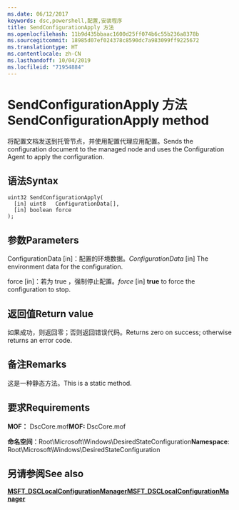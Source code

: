 ```yaml
---
ms.date: 06/12/2017
keywords: dsc,powershell,配置,安装程序
title: SendConfigurationApply 方法
ms.openlocfilehash: 11b9d435bbaac1600d25ff074b6c55b236a8378b
ms.sourcegitcommit: 18985d07ef024378c8590dc7a983099ff9225672
ms.translationtype: HT
ms.contentlocale: zh-CN
ms.lasthandoff: 10/04/2019
ms.locfileid: "71954884"
---
```

# <a name="sendconfigurationapply-method"></a><span data-ttu-id="2e50e-103">SendConfigurationApply 方法</span><span class="sxs-lookup"><span data-stu-id="2e50e-103">SendConfigurationApply method</span></span>

<span data-ttu-id="2e50e-104">将配置文档发送到托管节点，并使用配置代理应用配置。</span><span class="sxs-lookup"><span data-stu-id="2e50e-104">Sends the configuration document to the managed node and uses the Configuration Agent to apply the configuration.</span></span>

## <a name="syntax"></a><span data-ttu-id="2e50e-105">语法</span><span class="sxs-lookup"><span data-stu-id="2e50e-105">Syntax</span></span>

```mof
uint32 SendConfigurationApply(
  [in] uint8   ConfigurationData[],
  [in] boolean force
);
```

## <a name="parameters"></a><span data-ttu-id="2e50e-106">参数</span><span class="sxs-lookup"><span data-stu-id="2e50e-106">Parameters</span></span>

<span data-ttu-id="2e50e-107">ConfigurationData  \[in\]：配置的环境数据。</span><span class="sxs-lookup"><span data-stu-id="2e50e-107">*ConfigurationData* \[in\] The environment data for the configuration.</span></span>

<span data-ttu-id="2e50e-108">force  \[in\]：若为 true  ，强制停止配置。</span><span class="sxs-lookup"><span data-stu-id="2e50e-108">*force* \[in\] **true** to force the configuration to stop.</span></span>

## <a name="return-value"></a><span data-ttu-id="2e50e-109">返回值</span><span class="sxs-lookup"><span data-stu-id="2e50e-109">Return value</span></span>

<span data-ttu-id="2e50e-110">如果成功，则返回零；否则返回错误代码。</span><span class="sxs-lookup"><span data-stu-id="2e50e-110">Returns zero on success; otherwise returns an error code.</span></span>

## <a name="remarks"></a><span data-ttu-id="2e50e-111">备注</span><span class="sxs-lookup"><span data-stu-id="2e50e-111">Remarks</span></span>

<span data-ttu-id="2e50e-112">这是一种静态方法。</span><span class="sxs-lookup"><span data-stu-id="2e50e-112">This is a static method.</span></span>

## <a name="requirements"></a><span data-ttu-id="2e50e-113">要求</span><span class="sxs-lookup"><span data-stu-id="2e50e-113">Requirements</span></span>

<span data-ttu-id="2e50e-114">**MOF：** DscCore.mof</span><span class="sxs-lookup"><span data-stu-id="2e50e-114">**MOF:** DscCore.mof</span></span>

<span data-ttu-id="2e50e-115">**命名空间**：Root\Microsoft\Windows\DesiredStateConfiguration</span><span class="sxs-lookup"><span data-stu-id="2e50e-115">**Namespace**: Root\Microsoft\Windows\DesiredStateConfiguration</span></span>

## <a name="see-also"></a><span data-ttu-id="2e50e-116">另请参阅</span><span class="sxs-lookup"><span data-stu-id="2e50e-116">See also</span></span>

[<span data-ttu-id="2e50e-117">**MSFT_DSCLocalConfigurationManager**</span><span class="sxs-lookup"><span data-stu-id="2e50e-117">**MSFT_DSCLocalConfigurationManager**</span></span>](msft-dsclocalconfigurationmanager.md)
